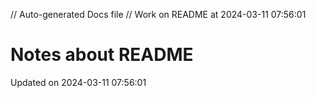 // Auto-generated Docs file
// Work on README at 2024-03-11 07:56:01
# Notes about README
Updated on 2024-03-11 07:56:01
